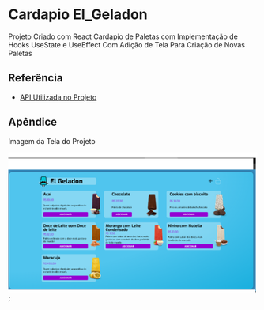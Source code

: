 
# Cardapio El_Geladon

Projeto Criado com React Cardapio de Paletas com Implementação de Hooks UseState e UseEffect
Com Adição de Tela Para Criação de Novas Paletas



## Referência

 - [API Utilizada no Projeto](https://api-elgeladon.herokuapp.com)
 

## Apêndice

Imagem da Tela do Projeto

![alt text](/image/project.png);
